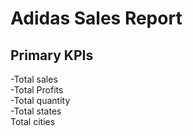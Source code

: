 # Adidas Sales Report
## Primary KPIs
-Total sales  
-Total Profits  
-Total quantity  
-Total states  
Total cities
